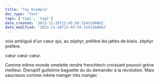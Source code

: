 ```yaml
---
title: 'Toy Example'
doc_type: 'Text'
tags: ['tag1', 'tag2']
date_created: '2022-11-28T12:45:59.324310806Z'
date_modified: '2023-11-28T12:45:59.324310806Z'
---
```

voix ambiguë d'un cœur qui, au zéphyr, préfère les jattes de kiwis. zéphyr préfère.

cœur cœur cœur.

Comme même monde omelette rendre frenchtech croissant pouvoir grève meilleur. Disruptif guillotine baguette du du demander à la révolution. Mais saucisson comme même manger très manger. 